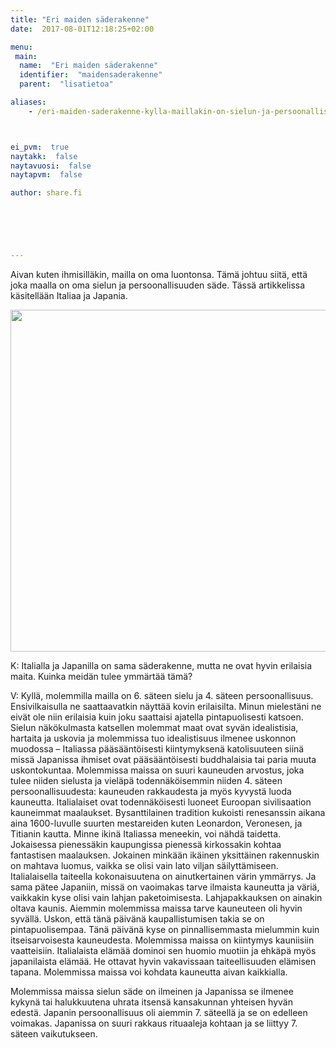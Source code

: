 ```yaml
---
title: "Eri maiden säderakenne"
date:  2017-08-01T12:18:25+02:00

menu:
 main:
  name:  "Eri maiden säderakenne"
  identifier:  "maidensaderakenne"
  parent:  "lisatietoa"

aliases:
    - /eri-maiden-saderakenne-kylla-maillakin-on-sielun-ja-persoonallisuuden-sade-olemuksensa-pohjana/



ei_pvm:  true
naytakk:  false
naytavuosi:  false
naytapvm:  false

author: share.fi





 
---
```

<p class="alustus">Aivan kuten ihmisilläkin, mailla on oma luontonsa. Tämä johtuu siitä, että joka maalla on oma sielun ja persoonallisuuden säde. Tässä artikkelissa käsitellään Italiaa ja Japania.</p>
<p class="aligncenter"><img src="https://sharefi-cdn.sirv.com/sharefi/yhdistetty-kartta-italia-japani-777x547.jpg" width="777" height="547" alt="" /></p>
<div class="qna">
<p class="qna-q">K: Italialla ja Japanilla on sama säderakenne, mutta ne ovat hyvin erilaisia maita. Kuinka meidän tulee ymmärtää tämä?</p>

<p>V: Kyllä, molemmilla mailla on 6. säteen sielu ja 4. säteen persoonallisuus. Ensivilkaisulla ne saattaavatkin näyttää kovin erilaisilta. Minun mielestäni ne eivät ole niin erilaisia kuin joku saattaisi ajatella pintapuolisesti katsoen. Sielun näkökulmasta katsellen molemmat maat ovat syvän idealistisia, hartaita ja uskovia ja molemmissa tuo idealistisuus ilmenee uskonnon muodossa – Italiassa pääsääntöisesti kiintymyksenä katolisuuteen siinä missä Japanissa ihmiset ovat pääsääntöisesti buddhalaisia tai paria muuta uskontokuntaa. Molemmissa maissa on suuri kauneuden arvostus, joka tulee niiden sielusta ja vieläpä todennäköisemmin niiden 4. säteen persoonallisuudesta: kauneuden rakkaudesta ja myös kyvystä luoda kauneutta. Italialaiset ovat todennäköisesti luoneet Euroopan sivilisaation kauneimmat maalaukset. Bysanttilainen tradition kukoisti renesanssin aikana aina 1600-luvulle suurten mestareiden kuten Leonardon, Veronesen, ja Titianin kautta. Minne ikinä Italiassa meneekin, voi nähdä taidetta. Jokaisessa pienessäkin kaupungissa pienessä kirkossakin kohtaa fantastisen maalauksen. Jokainen minkään ikäinen yksittäinen rakennuskin on mahtava luomus, vaikka se olisi vain lato viljan säilyttämiseen. Italialaisella taiteella kokonaisuutena on ainutkertainen värin ymmärrys. Ja sama pätee Japaniin, missä on vaoimakas tarve ilmaista kauneutta ja väriä, vaikkakin kyse olisi vain lahjan paketoimisesta. Lahjapakkauksen on ainakin oltava kaunis. Aiemmin molemmissa maissa tarve kauneuteen oli hyvin syvällä. Uskon, että tänä päivänä kaupallistumisen takia se on pintapuolisempaa. Tänä päivänä kyse on pinnallisemmasta mielummin kuin itseisarvoisesta kauneudesta. Molemmissa maissa on kiintymys kauniisiin vaatteisiin. Italialaista elämää dominoi sen huomio muotiin ja ehkäpä myös japanilaista elämää. He ottavat hyvin vakavissaan taiteellisuuden elämisen tapana. Molemmissa maissa voi kohdata kauneutta aivan kaikkialla.</p>
<p>Molemmissa maissa sielun säde on ilmeinen ja Japanissa se ilmenee kykynä tai halukkuutena uhrata itsensä kansakunnan yhteisen hyvän edestä. Japanin persoonallisuus oli aiemmin 7. säteellä ja se on edelleen voimakas. Japanissa on suuri rakkaus rituaaleja kohtaan ja se liittyy 7. säteen vaikutukseen.</p>
</div>